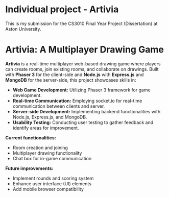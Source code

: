 # Individual project - Artivia
This is my submission for the CS3010 Final Year Project (Dissertation) at Aston University.

# Artivia: A Multiplayer Drawing Game

**Artivia** is a real-time multiplayer web-based drawing game where players can create rooms, join existing rooms, and collaborate on drawings. Built with **Phaser 3** for the client-side and **Node.js** with **Express.js** and **MongoDB** for the server-side, this project showcases skills in:

* **Web Game Development:** Utilizing Phaser 3 framework for game development.
* **Real-time Communication:** Employing socket.io for real-time communication between clients and server.
* **Server-side Development:** Implementing backend functionalities with Node.js, Express.js, and MongoDB.
* **Usability Testing:** Conducting user testing to gather feedback and identify areas for improvement.

**Current functionalities:**

* Room creation and joining
* Multiplayer drawing functionality
* Chat box for in-game communication

**Future improvements:**

* Implement rounds and scoring system
* Enhance user interface (UI) elements
* Add mobile browser compatibility

